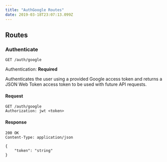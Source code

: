 ```yaml
---
title: "AuthGoogle Routes"
date: 2019-03-18T23:07:13.099Z
---
```




## Routes

### Authenticate
`GET /auth/google`

Authentication: **Required**

Authenticates the user using a provided Google access token and returns a JSON Web Token access token to be used with future API requests.

#### Request
```http
GET /auth/google
Authorization: jwt <token>
```

#### Response
```http
200 OK
Content-Type: application/json

{
    "token": "string"
}
```

